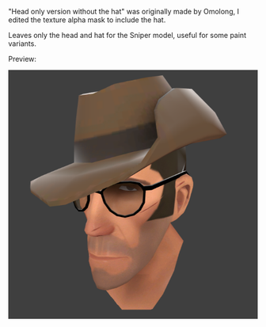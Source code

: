 "Head only version without the hat" was originally made by Omolong, I edited the texture alpha mask to include the hat.

Leaves only the head and hat for the Sniper model, useful for some paint variants.

Preview: 

![Preview](Preview.png)